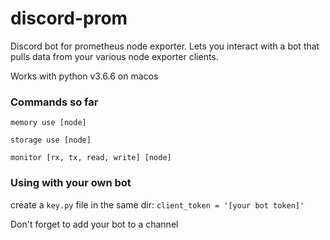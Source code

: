 # discord-prom
Discord bot for prometheus node exporter. Lets you interact with a bot that pulls data from your various node exporter clients. 

Works with python v3.6.6 on macos

### Commands so far

` memory use [node] `

` storage use [node] `

` monitor [rx, tx, read, write] [node] `


### Using with your own bot

create a `key.py` file in the same dir:
`client_token = '[your bot token]'`

Don't forget to add your bot to a channel

